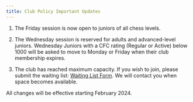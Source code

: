 ```yaml
---
title: Club Policy Important Updates
---
```


1) The Friday session is now open to juniors of all chess levels.

2) The Wednesday session is reserved for adults and advanced-level juniors. Wednesday Juniors with a CFC rating (Regular or Active) below 1000 will be asked to move to Monday or Friday when their club membership expires.

3) The club has reached maximum capacity. If you wish to join, please submit the waiting list: [Waiting List Form](https://docs.google.com/forms/d/10NJ0NBUab74E1k0wcw2qxqnk_pndVea2AiS4zvBzqco/edit).
We will contact you when space becomes available.

All changes will be effective starting February 2024.
